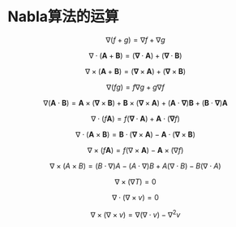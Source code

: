 # Nabla算法的运算

$$
\nabla(f+g)=\nabla f+\nabla g
$$

$$
\nabla \cdot(\boldsymbol{A}+\boldsymbol{B})=(\boldsymbol{\nabla} \cdot \boldsymbol{A})+(\boldsymbol{\nabla} \cdot \boldsymbol{B}) 
$$

$$
\nabla \times(\boldsymbol{A}+\boldsymbol{B})=(\boldsymbol{\nabla} \times \boldsymbol{A})+(\boldsymbol{\nabla} \times \boldsymbol{B})
$$

$$
\nabla(f g)=f \nabla g+g \nabla f
$$

$$
\nabla(\boldsymbol{A} \cdot \boldsymbol{B})=\boldsymbol{A} \times(\boldsymbol{\nabla} \times \boldsymbol{B})+\boldsymbol{B} \times(\boldsymbol{\nabla} \times \boldsymbol{A})+(\boldsymbol{A} \cdot \boldsymbol{\nabla}) \boldsymbol{B}+(\boldsymbol{B} \cdot \boldsymbol{\nabla}) \boldsymbol{A}
$$

$$
\nabla \cdot(f \boldsymbol{A})=f(\boldsymbol{\nabla} \cdot \boldsymbol{A})+\boldsymbol{A} \cdot(\boldsymbol{\nabla} f)
$$

$$
\nabla \cdot(\boldsymbol{A} \times \boldsymbol{B})=\boldsymbol{B} \cdot(\boldsymbol{\nabla} \times \boldsymbol{A})-\boldsymbol{A} \cdot(\boldsymbol{\nabla} \times \boldsymbol{B})
$$

$$
\nabla \times(f \boldsymbol{A})=f(\nabla \times \boldsymbol{A})-\boldsymbol{A} \times(\nabla f)
$$

$$
\nabla \times(A \times B)=(B \cdot \nabla) A-(A \cdot \nabla) B+A(\nabla \cdot B)-B(\nabla \cdot A)
$$

$$
\nabla \times(\nabla T)=0
$$

$$
\nabla \cdot(\nabla \times v)=0
$$

$$
\nabla \times(\nabla \times v)=\nabla(\nabla \cdot v)-\nabla^{2} v
$$